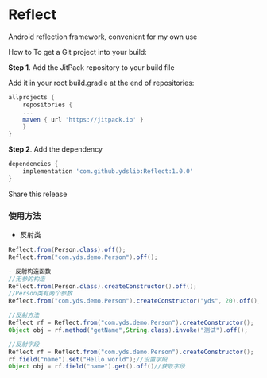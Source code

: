 # Reflect
Android reflection framework, convenient for my own use

How to
To get a Git project into your build:

**Step 1**. Add the JitPack repository to your build file

Add it in your root build.gradle at the end of repositories:
```gradle
allprojects {
    repositories {
	...
	maven { url 'https://jitpack.io' }
    }
}
```
**Step 2**. Add the dependency
```gradle
dependencies {
    implementation 'com.github.ydslib:Reflect:1.0.0'
}
```
Share this release



### 使用方法
- 反射类
```java
Reflect.from(Person.class).off();
Reflect.from("com.yds.demo.Person").off();

- 反射构造函数
//无参的构造
Reflect.from(Person.class).createConstructor().off();
//Person类有两个参数
Reflect.from("com.yds.demo.Person").createConstructor("yds", 20).off();

//反射方法
Reflect rf = Reflect.from("com.yds.demo.Person").createConstructor();
Object obj = rf.method("getName",String.class).invoke("测试").off();

//反射字段
Reflect rf = Reflect.from("com.yds.demo.Person").createConstructor();
rf.field("name").set("Hello world");//设置字段
Object obj = rf.field("name").get().off()//获取字段


```






